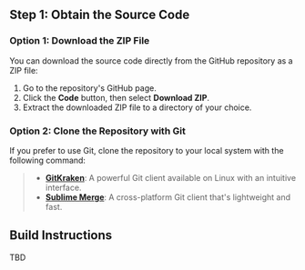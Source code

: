 ## Step 1: Obtain the Source Code

### Option 1: Download the ZIP File
You can download the source code directly from the GitHub repository as a ZIP file:

1. Go to the repository's GitHub page.
2. Click the **Code** button, then select **Download ZIP**.
3. Extract the downloaded ZIP file to a directory of your choice.

### Option 2: Clone the Repository with Git
If you prefer to use Git, clone the repository to your local system with the following command:

> - [**GitKraken**](https://www.gitkraken.com/): A powerful Git client available on Linux with an intuitive interface.
> - [**Sublime Merge**](https://www.sublimemerge.com/): A cross-platform Git client that's lightweight and fast.

## Build Instructions
TBD
